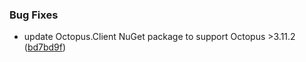 ### Bug Fixes

* update Octopus.Client NuGet package to support Octopus >3.11.2 ([bd7bd9f](https://github.com/zywave/OctopusDeploy-Kraken/commit/bd7bd9f))